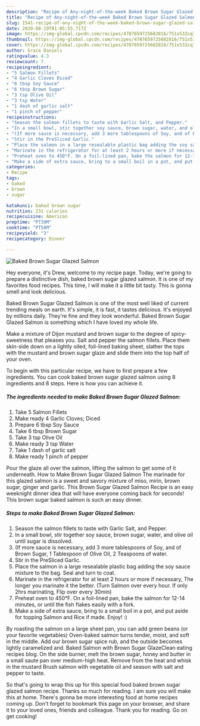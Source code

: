 ```yaml
---
description: "Recipe of Any-night-of-the-week Baked Brown Sugar Glazed Salmon"
title: "Recipe of Any-night-of-the-week Baked Brown Sugar Glazed Salmon"
slug: 1541-recipe-of-any-night-of-the-week-baked-brown-sugar-glazed-salmon
date: 2020-08-19T01:05:55.717Z
image: https://img-global.cpcdn.com/recipes/4787659725602816/751x532cq70/baked-brown-sugar-glazed-salmon-recipe-main-photo.jpg
thumbnail: https://img-global.cpcdn.com/recipes/4787659725602816/751x532cq70/baked-brown-sugar-glazed-salmon-recipe-main-photo.jpg
cover: https://img-global.cpcdn.com/recipes/4787659725602816/751x532cq70/baked-brown-sugar-glazed-salmon-recipe-main-photo.jpg
author: Grace Daniels
ratingvalue: 4.3
reviewcount: 7
recipeingredient:
- "5 Salmon Fillets"
- "4 Garlic Cloves Diced"
- "6 tbsp Soy Sauce"
- "6 tbsp Brown Sugar"
- "3 tsp Olive Oil"
- "3 tsp Water"
- "1 dash of garlic salt"
- "1 pinch of pepper"
recipeinstructions:
- "Season the salmon fillets to taste with Garlic Salt, and Pepper."
- "In a small bowl, stir together soy sauce, brown sugar, water, and olive oil until sugar is dissolved."
- "(If more sauce is necessary, add 3 more tablespoons of Soy, and of Brown Sugar, 1 Tablespoon of Olive Oil, 2 Teaspoons of water."
- "Stir in the PreSliced Garlic."
- "Place the salmon in a large resealable plastic bag adding the soy sauce mixture to the bag. Seal and turn to coat."
- "Marinate in the refrigerator for at least 2 hours or more if necessary, The longer you marinate it the better. (Turn Salmon over every hour. If only 2hrs marinating, Flip over every 30min)"
- "Preheat oven to 450°F. On a foil-lined pan, bake the salmon for 12-14 minutes, or until the fish flakes easily with a fork."
- "Make a side of extra sauce, bring to a small boil in a pot, and put aside for topping Salmon and Rice if made. Enjoy! :)"
categories:
- Recipe
tags:
- baked
- brown
- sugar

katakunci: baked brown sugar 
nutrition: 231 calories
recipecuisine: American
preptime: "PT39M"
cooktime: "PT58M"
recipeyield: "3"
recipecategory: Dinner

---
```



![Baked Brown Sugar Glazed Salmon](https://img-global.cpcdn.com/recipes/4787659725602816/751x532cq70/baked-brown-sugar-glazed-salmon-recipe-main-photo.jpg)

Hey everyone, it's Drew, welcome to my recipe page. Today, we're going to prepare a distinctive dish, baked brown sugar glazed salmon. It is one of my favorites food recipes. This time, I will make it a little bit tasty. This is gonna smell and look delicious.

Baked Brown Sugar Glazed Salmon is one of the most well liked of current trending meals on earth. It's simple, it is fast, it tastes delicious. It's enjoyed by millions daily. They're fine and they look wonderful. Baked Brown Sugar Glazed Salmon is something which I have loved my whole life.

Make a mixture of Dijon mustard and brown sugar to the degree of spicy-sweetness that pleases you. Salt and pepper the salmon fillets. Place them skin-side down on a lightly oiled, foil-lined baking sheet, slather the tops with the mustard and brown sugar glaze and slide them into the top half of your oven.


To begin with this particular recipe, we have to first prepare a few ingredients. You can cook baked brown sugar glazed salmon using 8 ingredients and 8 steps. Here is how you can achieve it.

<!--inarticleads1-->

##### The ingredients needed to make Baked Brown Sugar Glazed Salmon:

1. Take 5 Salmon Fillets
1. Make ready 4 Garlic Cloves; Diced
1. Prepare 6 tbsp Soy Sauce
1. Take 6 tbsp Brown Sugar
1. Take 3 tsp Olive Oil
1. Make ready 3 tsp Water
1. Take 1 dash of garlic salt
1. Make ready 1 pinch of pepper


Pour the glaze all over the salmon, lifting the salmon to get some of it underneath. How to Make Brown Sugar Glazed Salmon The marinade for this glazed salmon is a sweet and savory mixture of miso, mirin, brown sugar, ginger and garlic. This Brown Sugar Glazed Salmon Recipe is an easy weeknight dinner idea that will have everyone coming back for seconds! This brown sugar baked salmon is such an easy dinner. 

<!--inarticleads2-->

##### Steps to make Baked Brown Sugar Glazed Salmon:

1. Season the salmon fillets to taste with Garlic Salt, and Pepper.
1. In a small bowl, stir together soy sauce, brown sugar, water, and olive oil until sugar is dissolved.
1. (If more sauce is necessary, add 3 more tablespoons of Soy, and of Brown Sugar, 1 Tablespoon of Olive Oil, 2 Teaspoons of water.
1. Stir in the PreSliced Garlic.
1. Place the salmon in a large resealable plastic bag adding the soy sauce mixture to the bag. Seal and turn to coat.
1. Marinate in the refrigerator for at least 2 hours or more if necessary, The longer you marinate it the better. (Turn Salmon over every hour. If only 2hrs marinating, Flip over every 30min)
1. Preheat oven to 450°F. On a foil-lined pan, bake the salmon for 12-14 minutes, or until the fish flakes easily with a fork.
1. Make a side of extra sauce, bring to a small boil in a pot, and put aside for topping Salmon and Rice if made. Enjoy! :)


By roasting the salmon on a large sheet pan, you can add green beans (or your favorite vegetables) Oven-baked salmon turns tender, moist, and soft in the middle. Add our brown sugar spice rub, and the outside becomes lightly caramelized and. Baked Salmon with Brown Sugar GlazeClean eating recipes blog. On the side burner, melt the brown sugar, honey and butter in a small saute pan over medium-high heat. Remove from the heat and whisk in the mustard Brush salmon with vegetable oil and season with salt and pepper to taste. 

So that's going to wrap this up for this special food baked brown sugar glazed salmon recipe. Thanks so much for reading. I am sure you will make this at home. There's gonna be more interesting food at home recipes coming up. Don't forget to bookmark this page on your browser, and share it to your loved ones, friends and colleague. Thank you for reading. Go on get cooking!
